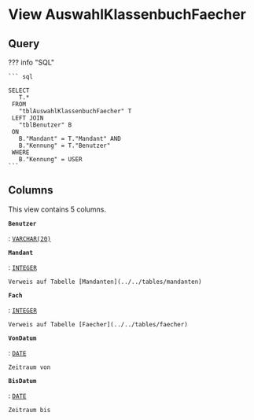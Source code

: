 # View **AuswahlKlassenbuchFaecher**

## Query

??? info "SQL"

    ``` sql
    
    SELECT                                                               
       T.*                                                                   
     FROM                                                                    
       "tblAuswahlKlassenbuchFaecher" T                                                  
     LEFT JOIN                                                               
       "tblBenutzer" B                                                       
     ON                                                                      
       B."Mandant" = T."Mandant" AND                                         
       B."Kennung" = T."Benutzer"                                            
     WHERE                                                                   
       B."Kennung" = USER
    ```

## Columns

This view contains 5 columns.

**`Benutzer`**

:   [`VARCHAR(20)`](https://firebirdsql.org/file/documentation/html/en/refdocs/fblangref40/firebird-40-language-reference.html#fblangref40-datatypes-chartypes)

**`Mandant`**

:   [`INTEGER`](https://firebirdsql.org/file/documentation/html/en/refdocs/fblangref40/firebird-40-language-reference.html#fblangref40-datatypes-inttypes)

    Verweis auf Tabelle [Mandanten](../../tables/mandanten)

**`Fach`**

:   [`INTEGER`](https://firebirdsql.org/file/documentation/html/en/refdocs/fblangref40/firebird-40-language-reference.html#fblangref40-datatypes-inttypes)

    Verweis auf Tabelle [Faecher](../../tables/faecher)

**`VonDatum`**

:   [`DATE`](https://firebirdsql.org/file/documentation/html/en/refdocs/fblangref40/firebird-40-language-reference.html#fblangref40-datatypes-datetime)

    Zeitraum von

**`BisDatum`**

:   [`DATE`](https://firebirdsql.org/file/documentation/html/en/refdocs/fblangref40/firebird-40-language-reference.html#fblangref40-datatypes-datetime)

    Zeitraum bis

